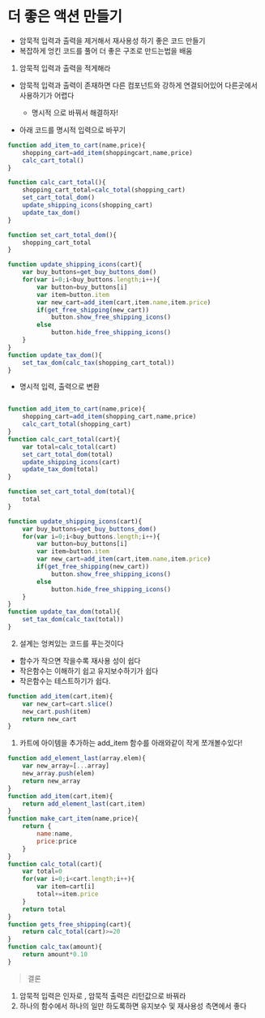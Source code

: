 # 더 좋은 액션 만들기
- 암묵적 입력과 출력을 제거해서 재사용성 하기 좋은 코드 만들기
- 복잡하게 엉킨 코드를 풀어 더 좋은 구조로 만드는법을 배움


1. 암묵적 입력과 출력을 적게해라
- 암묵적 입력과 출력이 존재하면 다른 컴포넌트와 강하게 연결되어있어 다른곳에서 사용하기가 어렵다
  - 명시적 으로 바꿔서 해결하자!

- 아래 코드를 명시적 입력으로 바꾸기
~~~ js
function add_item_to_cart(name,price){
    shopping_cart=add_item(shoppingcart,name,price)
    calc_cart_total()
}

function calc_cart_total(){
    shopping_cart_total=calc_total(shopping_cart)
    set_cart_total_dom()
    update_shipping_icons(shopping_cart)
    update_tax_dom()
}

function set_cart_total_dom(){
    shopping_cart_total
}

function update_shipping_icons(cart){
    var buy_buttons=get_buy_buttons_dom()
    for(var i=0;i<buy_buttons.length;i++){
        var button=buy_buttons[i]
        var item=button.item
        var new_cart=add_item(cart,item.name,item.price)
        if(get_free_shipping(new_cart))
            button.show_free_shipping_icons()
        else
            button.hide_free_shipping_icons()
    }
}
function update_tax_dom(){
    set_tax_dom(calc_tax(shopping_cart_total))
}
~~~
- 명시적 입력, 출력으로 변환
~~~js

function add_item_to_cart(name,price){
    shopping_cart=add_item(shopping_cart,name,price)
    calc_cart_total(shopping_cart)
}
function calc_cart_total(cart){
    var total=calc_total(cart)
    set_cart_total_dom(total)
    update_shipping_icons(cart)
    update_tax_dom(total)
}

function set_cart_total_dom(total){
    total
}

function update_shipping_icons(cart){
    var buy_buttons=get_buy_buttons_dom()
    for(var i=0;i<buy_buttons.length;i++){
        var button=buy_buttons[i]
        var item=button.item
        var new_cart=add_item(cart,item.name,item.price)
        if(get_free_shipping(new_cart))
            button.show_free_shipping_icons()
        else
            button.hide_free_shipping_icons()
    }
}
function update_tax_dom(total){
    set_tax_dom(calc_tax(total))
}
~~~


2. 설계는 엉켜있는 코드를 푸는것이다
- 함수가 작으면 작을수록 재사용 성이 쉽다
- 작은함수는 이해하기 쉽고 유지보수하기가 쉽다 
- 작은함수는 테스트하기가 쉽다.

~~~ js
function add_item(cart,item){
    var new_cart=cart.slice()
    new_cart.push(item)
    return new_cart
}
~~~
1. 카트에 아이템을 추가하는 add_item 함수를 아래와같이 작게 쪼개볼수있다!

~~~js
function add_element_last(array,elem){
    var new_array=[...array]
    new_array.push(elem)
    return new_array
}
function add_item(cart,item){
    return add_element_last(cart,item)
}
function make_cart_item(name,price){
    return {
        name:name,
        price:price
    }
}
function calc_total(cart){
    var total=0
    for(var i=0;i<cart.length;i++){
        var item=cart[i]
        total+=item.price
    }
    return total
}
function gets_free_shipping(cart){
    return calc_total(cart)>=20
}
function calc_tax(amount){
    return amount*0.10
}

~~~

> 결론
1. 암묵적 입력은 인자로 , 암묵적 출력은 리턴값으로 바꿔라
2. 하나의 함수에서 하나의 일만 하도록하면 유지보수 및 재사용성 측면에서 좋다

